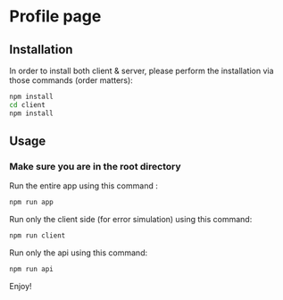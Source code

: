 # Profile page

## Installation

In order to install both client & server, please perform the installation via those commands (order matters):

```bash
npm install
cd client
npm install
```

## Usage
### Make sure you are in the root directory

Run the entire app using this command :
```bash
npm run app
```

Run only the client side (for error simulation) using this command:
```bash
npm run client
```

Run only the api using this command:
```bash
npm run api
```

Enjoy!
